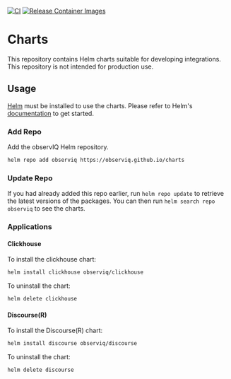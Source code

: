 [![CI](https://github.com/observIQ/charts/actions/workflows/ci.yaml/badge.svg)](https://github.com/observIQ/charts/actions/workflows/ci.yaml)
[![Release Container Images](https://github.com/observIQ/charts/actions/workflows/container.yaml/badge.svg)](https://github.com/observIQ/charts/actions/workflows/container.yaml)

# Charts

This repository contains Helm charts suitable for developing integrations. This repository
is not intended for production use.

## Usage

[Helm](https://helm.sh) must be installed to use the charts.  Please refer to
Helm's [documentation](https://helm.sh/docs) to get started.


### Add Repo

Add the observIQ Helm repository.

```bash
helm repo add observiq https://observiq.github.io/charts
```

### Update Repo

If you had already added this repo earlier, run `helm repo update` to retrieve
the latest versions of the packages.  You can then run `helm search repo
observiq` to see the charts.

### Applications

#### Clickhouse

To install the clickhouse chart:

```bash
helm install clickhouse observiq/clickhouse
```

To uninstall the chart:

```bash
helm delete clickhouse
```

#### Discourse(R)

To install the Discourse(R) chart:

```bash
helm install discourse observiq/discourse
```

To uninstall the chart:

```bash
helm delete discourse
```
